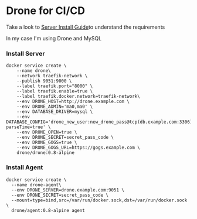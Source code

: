 # Drone for CI/CD

Take a look to [Server Install Guide](http://docs.drone.io/installation/)to understand the requirements

In my case I'm using Drone and MySQL

### Install Server
```
docker service create \
    --name drone\
    --network traefik-network \
    --publish 9051:9000 \
    --label traefik.port="8000" \
    --label traefik.enable=true \
    --label traefik.docker.network=traefik-network\
    --env DRONE_HOST=http://drone.example.com \
    --env DRONE_ADMIN='ma0,ma0' \
    --env DATABASE_DRIVER=mysql \
    --env DATABASE_CONFIG='drone_new_user:new_drone_pass@tcp(db.example.com:3306)/drone08?parseTime=true' \
    --env DRONE_OPEN=true \
    --env DRONE_SECRET=secret_pass_code \
    --env DRONE_GOGS=true \
    --env DRONE_GOGS_URL=https://gogs.example.com \
    drone/drone:0.8-alpine
```

### Install Agent
```
docker service create \
  --name drone-agent\
  --env DRONE_SERVER=drone.example.com:9051 \
  --env DRONE_SECRET=secret_pass_code \
  --mount=type=bind,src=/var/run/docker.sock,dst=/var/run/docker.sock \
  drone/agent:0.8-alpine agent
```
